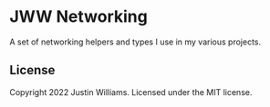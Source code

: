 # JWW Networking

A set of networking helpers and types I use in my various projects.

## License

Copyright 2022 Justin Williams. Licensed under the MIT license.

